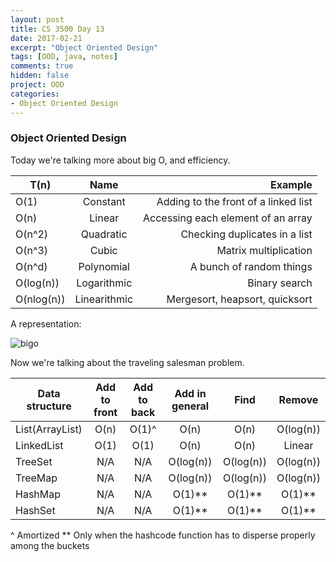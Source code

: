 ```yaml
---
layout: post
title: CS 3500 Day 13
date: 2017-02-21
excerpt: "Object Oriented Design"
tags: [OOD, java, notes]
comments: true
hidden: false
project: OOD
categories:
- Object Oriented Design
---
```


### Object Oriented Design

Today we're talking more about big O, and efficiency. 

| T(n)			| 	Name 		| 				Example					|
| ------------- |:-------------:| -------------------------------------:|
| O(1)			| Constant		| Adding to the front of a linked list	|
| O(n)			| Linear		| Accessing each element of an array	|
| O(n^2)		| Quadratic		| Checking duplicates in a list			|
| O(n^3)		| Cubic			| Matrix multiplication					|
| O(n^d)		| Polynomial	| A bunch of random things				|
| O(log(n))		| Logarithmic	| Binary search							|
| O(nlog(n))	| Linearithmic	| Mergesort, heapsort, quicksort		|


A representation:

![bigo](https://apelbaum.files.wordpress.com/2011/10/yaacovapelbaumbigoplot.jpg)

Now we're talking about the traveling salesman problem. 


| Data structure			| Add to front 	| Add to back 	| Add in general| 		Find 	| 		Remove 	|
| ------------------------- |:-------------:|:-------------:|:-------------:|:-------------:|:-------------:|
| List(ArrayList)			| O(n)			| O(1)^ 		| O(n)			| O(n)|O(log(n))| O(n)			|
| LinkedList				| O(1)			| O(1)			| O(n)			| O(n)			| Linear		|
| TreeSet					| N/A			| N/A			| O(log(n))		| O(log(n))		| O(log(n))		|
| TreeMap					| N/A			| N/A			| O(log(n))		| O(log(n))		| O(log(n))		|
| HashMap		 			| N/A			| N/A			| O(1)**		| O(1)**		| O(1)**		|
| HashSet		 			| N/A			| N/A			| O(1)**		| O(1)**		| O(1)**		|	

^ Amortized
** Only when the hashcode function has to disperse properly among the buckets